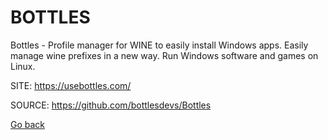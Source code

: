 # BOTTLES

 Bottles - Profile manager for WINE to easily install Windows apps.
 Easily manage wine prefixes in a new way. Run Windows software and
 games on Linux.
 
 SITE: https://usebottles.com/

 SOURCE: https://github.com/bottlesdevs/Bottles

 [Go back](https://portable-linux-apps.github.io/apps.html)
